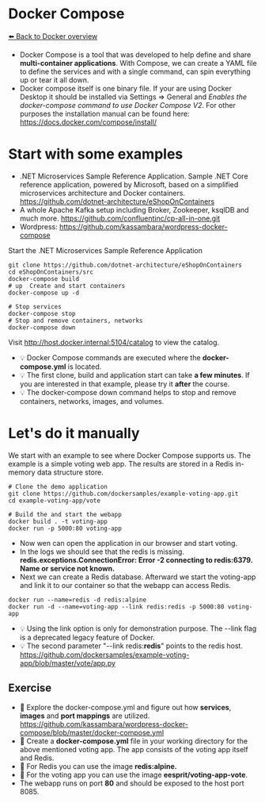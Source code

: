 # Docker Compose 
[⬅️ Back to Docker overview](docker.md)

* Docker Compose is a tool that was developed to help define and share **multi-container applications**. With Compose, we can create a YAML file to define the services and with a single command, can spin everything up or tear it all down.
* Docker compose itself is one binary file. If your are using Docker Desktop it should be installed via Settings => General and *Enables the docker-compose command to use Docker Compose V2*. For other purposes the installation manual can be found here: https://docs.docker.com/compose/install/



# Start with some examples
* .NET Microservices Sample Reference Application. Sample .NET Core reference application, powered by Microsoft, based on a simplified microservices architecture and Docker containers. https://github.com/dotnet-architecture/eShopOnContainers
* A whole Apache Kafka setup including Broker, Zookeeper, ksqlDB and much more. https://github.com/confluentinc/cp-all-in-one.git
* Wordpress: https://github.com/kassambara/wordpress-docker-compose


Start the .NET Microservices Sample Reference Application

```
git clone https://github.com/dotnet-architecture/eShopOnContainers
cd eShopOnContainers/src
docker-compose build
# up  Create and start containers
docker-compose up -d

# Stop services
docker-compose stop
# Stop and remove containers, networks
docker-compose down
```
Visit http://host.docker.internal:5104/catalog to view the catalog.

* 💡 Docker Compose commands are executed where the **docker-compose.yml** is located. 
* 💡 The first clone, build and application start can take **a few minutes**. If you are interested in that example, please try it **after** the course.
* 💡 The docker-compose down command helps to stop and remove containers, networks, images, and volumes.

# Let's do it manually
We start with an example to see where Docker Compose supports us. The example is a simple voting web app. The results are stored in a Redis in-memory data structure store.
```  
# Clone the demo application
git clone https://github.com/dockersamples/example-voting-app.git
cd example-voting-app/vote

# Build the and start the webapp
docker build . -t voting-app
docker run -p 5000:80 voting-app
``` 

* Now wen can open the application in our browser and start voting. 
* In the logs we should see that the redis is missing. **redis.exceptions.ConnectionError: Error -2 connecting to redis:6379. Name or service not known.**
* Next we can create a Redis database. Afterward we start the voting-app and link it to our container so that the webapp can access Redis. 
``` 
docker run --name=redis -d redis:alpine
docker run -d --name=voting-app --link redis:redis -p 5000:80 voting-app
``` 
* 💡 Using the link option is only for demonstration purpose. The --link flag is a deprecated legacy feature of Docker.
* 💡 The second parameter "--link redis:**redis**" points to the redis host. https://github.com/dockersamples/example-voting-app/blob/master/vote/app.py 

## Exercise
* 📝 Explore the docker-compose.yml and figure out how **services**, **images** and **port mappings** are utilized. https://github.com/kassambara/wordpress-docker-compose/blob/master/docker-compose.yml
* 📝 Create a **docker-compose.yml** file in your working directory for the above mentioned voting app. The app consists of the voting app itself and Redis. 
* 📝 For Redis you can use the image **redis:alpine.**
* 📝 For the voting app you can use the image **eesprit/voting-app-vote**.
* The webapp runs on port **80** and should be exposed to the host port 8085.

